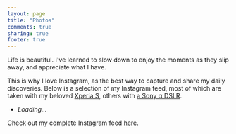 ```yaml
---
layout: page
title: "Photos"
comments: true
sharing: true
footer: true
---
```


Life is beautiful. I've learned to slow down to enjoy the moments as they slip away, and appreciate what I have.

This is why I love Instagram, as the best way to capture and share my daily discoveries. Below is a selection of my Instagram feed, most of which are taken with my beloved [Xperia S](http://gdgt.com/sony/xperia/s/), others with [a Sony α DSLR](http://gdgt.com/sony/alpha/dslr-a330/).

<ul id="ig-feed">
<li><em>Loading...</em></li>
</ul>

Check out my complete Instagram feed [here](http://instagram.com/scottcheng).


<script src='/javascripts/libs/jquery.min.js'></script>
<script>
$.noConflict();
jQuery(function($) {
  var photos = [
    {link: 'http://instagram.com/p/RwE51wN0Q2/', img: 'http://distilleryimage2.s3.amazonaws.com/ff6feabe294811e280a722000a9e28dc_7.jpg'},
    {link: 'http://instagram.com/p/Plyp_jt0Za/', img: 'http://distilleryimage2.s3.amazonaws.com/790c14aaff1511e1afe522000a1c8934_7.jpg'},
    // {link: 'http://instagram.com/p/PmYSC2t0bF/', img: 'http://distilleryimage1.s3.amazonaws.com/671ffd46ff4311e19dbc22000a1d0325_7.jpg'},
    {link: 'http://instagram.com/p/O0c9ARt0QS/', img: 'http://distilleryimage6.s3.amazonaws.com/dae20806f00611e18e1522000a1ea03a_7.jpg'},
    {link: 'http://instagram.com/p/O0Xo4Jt0eH/', img: 'http://distilleryimage7.s3.amazonaws.com/5e1c3d7ef00011e1b55e22000a1e9610_7.jpg'},
    // {link: 'http://instagram.com/p/O0TKZlt0b2/', img: 'http://distilleryimage2.s3.amazonaws.com/e74c108eeffa11e1adc122000a1c91be_7.jpg'},
    // {link: 'http://instagram.com/p/O0SoBaN0bZ/', img: 'http://distilleryimage1.s3.amazonaws.com/3f4bf304effa11e1ab4c22000a1e8b83_7.jpg'},
    {link: 'http://instagram.com/p/Of2TlMN0ef/', img: 'http://distilleryimage11.s3.amazonaws.com/2da0753ce9bd11e18bc012313804ac71_7.jpg'},
    // {link: 'http://instagram.com/p/OzD_n6N0Z6/', img: 'http://distilleryimage10.s3.amazonaws.com/4329feccef9a11e18a6422000a1e954a_7.jpg'},
    {link: 'http://instagram.com/p/Oa9atUt0Tg/', img: 'http://distilleryimage4.s3.amazonaws.com/3bed817ce83f11e18b6b22000a1ea025_7.jpg'},
    {link: 'http://instagram.com/p/Oa5EYft0SW/', img: 'http://distilleryimage2.s3.amazonaws.com/eceaa438e83911e183c1123138105975_7.jpg'},
    {link: 'http://instagram.com/p/ORp50et0Vt/', img: 'http://distilleryimage5.s3.amazonaws.com/49d38626e56811e1a64f22000a1e9e7e_7.jpg'},
    // {link: 'http://instagram.com/p/ORpXwEN0Va/', img: 'http://distilleryimage10.s3.amazonaws.com/a37cec5ee56711e1973e22000a1d0116_7.jpg'},
    {link: 'http://instagram.com/p/OQaTcwt0S2/', img: 'http://distilleryimage2.s3.amazonaws.com/1efb5c82e50711e1914322000a1e9b9c_7.jpg'},
    {link: 'http://instagram.com/p/NybY5et0dW/', img: 'http://distilleryimage10.s3.amazonaws.com/b2161c08dbe011e195351231381b651f_7.jpg'},
    {link: 'http://instagram.com/p/OURiy3N0Xi/', img: 'http://distilleryimage6.s3.amazonaws.com/ed69de8ae63411e1959322000a1e953c_7.jpg'},
    // {link: 'http://instagram.com/p/OUOjBvt0VK/', img: 'http://distilleryimage10.s3.amazonaws.com/450bbc3ee63111e1a15422000a1e9f9e_7.jpg'},
    {link: 'http://instagram.com/p/NV5SeYt0Sr/', img: 'http://distilleryimage3.s3.amazonaws.com/91b90db6d32b11e1a84922000a1e8bad_7.jpg'},
    {link: 'http://instagram.com/p/M5iDvnN0c7/', img: 'http://distilleryimage11.s3.amazonaws.com/b64c83c0ca8311e1985822000a1d011d_7.jpg'},
    {link: 'http://instagram.com/p/LxT6Ogt0UL/', img: 'http://distilleryimage11.s3.amazonaws.com/704e7538b47911e1b9f1123138140926_7.jpg'},
    {link: 'http://instagram.com/p/LfUWKFt0eK/', img: 'http://distilleryimage2.s3.amazonaws.com/b935637aaefb11e1989612313815112c_7.jpg'},
    {link: 'http://instagram.com/p/LfjcJ-N0Sw/', img: 'http://distilleryimage4.s3.amazonaws.com/26098078af0e11e180d51231380fcd7e_7.jpg'},
    {link: 'http://instagram.com/p/LZxq7PN0dx/', img: 'http://distilleryimage5.s3.amazonaws.com/c51dc5aead4a11e1abb01231382049c1_7.jpg'},
    {link: 'http://instagram.com/p/LGn7lNt0R_/', img: 'http://distilleryimage3.s3.amazonaws.com/812e31aea77211e19dc71231380fe523_7.jpg'},
    {link: 'http://instagram.com/p/KHnkUKN0TE/', img: 'http://distilleryimage0.s3.amazonaws.com/2fd5ed44943811e1989612313815112c_7.jpg'}
  ];
  $list = $('#ig-feed');
  $list.empty();
  photos.forEach(function(photo) {
    $('<li />')
      .append($('<a />')
        .attr({
          href: photo.link,
          target: '_blank'
        })
        .append($('<img />')
          .attr('src', photo.img)))
      .appendTo($list);
  });
  // TODO use space / up down arrow to scroll to next photo, centering it on screen
  // maintain a `curPhoto` pointer
  // detect scroll and update this pointer
  $list.find('img').click(function() {
    _gaq.push(['_trackEvent', 'Photos', 'Click', $(this).parent().attr('href')]);
  });
});
</script>